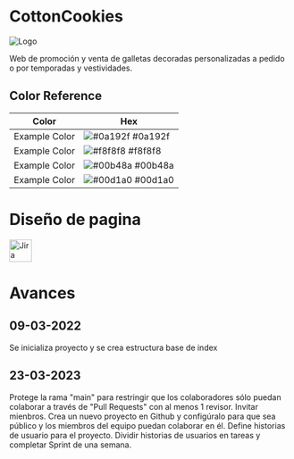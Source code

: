 # CottonCookies
![Logo](https://i.postimg.cc/KzZM0JDY/Logo-Cooton-Cookies.png)

Web de promoción y venta de galletas decoradas personalizadas a pedido o por temporadas y vestividades.

## Color Reference

| Color             | Hex                                                                |
| ----------------- | ------------------------------------------------------------------ |
| Example Color | ![#0a192f](https://via.placeholder.com/10/0a192f?text=+) #0a192f |
| Example Color | ![#f8f8f8](https://via.placeholder.com/10/f8f8f8?text=+) #f8f8f8 |
| Example Color | ![#00b48a](https://via.placeholder.com/10/00b48a?text=+) #00b48a |
| Example Color | ![#00d1a0](https://via.placeholder.com/10/00b48a?text=+) #00d1a0 |

# Diseño de pagina
<a href="https://www.figma.com/file/UEsQrRmEYCvFJo6X0U5LSZ/Cotton-Cookies?node-id=0-1&t=lrvOZLmV0ePMy363-0" target="_blank" rel="noreferrer"> <img src="https://upload.wikimedia.org/wikipedia/commons/thumb/3/33/Figma-logo.svg/1667px-Figma-logo.svg.png" alt="Jira" width="40"/> </a> 


# Avances
## 09-03-2022
Se inicializa proyecto y se crea estructura base de index
## 23-03-2023
Protege la rama "main" para restringir que los colaboradores sólo puedan colaborar a través de "Pull Requests" con al menos 1 revisor.
Invitar mienbros.
Crea un nuevo proyecto en Github y configúralo para que sea público y los miembros del equipo puedan colaborar en él.
Define historias de usuario para el proyecto.
Dividir historias de usuarios en tareas y completar Sprint de una semana.
